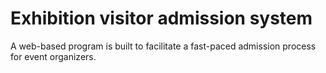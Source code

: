 # Exhibition visitor admission system
A web-based program is built to facilitate a fast-paced admission process for event organizers.

